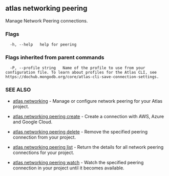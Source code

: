 ## atlas networking peering

Manage Network Peering connections.






### Flags

```
  -h, --help   help for peering

```


### Flags inherited from parent commands

```
  -P, --profile string   Name of the profile to use from your configuration file. To learn about profiles for the Atlas CLI, see https://dochub.mongodb.org/core/atlas-cli-save-connection-settings.

```

### SEE ALSO


* [atlas networking](atlas_networking.md)	- Manage or configure network peering for your Atlas project.

* [atlas networking peering create](atlas_networking_peering_create.md)	- Create a connection with AWS, Azure and Google Cloud.

* [atlas networking peering delete](atlas_networking_peering_delete.md)	- Remove the specified peering connection from your project.

* [atlas networking peering list](atlas_networking_peering_list.md)	- Return the details for all network peering connections for your project.

* [atlas networking peering watch](atlas_networking_peering_watch.md)	- Watch the specified peering connection in your project until it becomes available.



